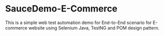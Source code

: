 # SauceDemo-E-Commerce
This is a simple web test automation demo for End-to-End scenario for E-commerce website using Selenium Java, TestNG and POM design pattern.
